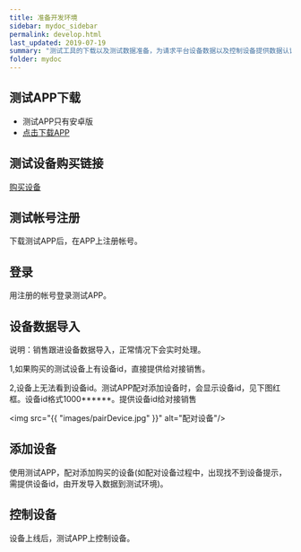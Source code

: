 ```yaml
---
title: 准备开发环境
sidebar: mydoc_sidebar
permalink: develop.html
last_updated: 2019-07-19
summary: "测试工具的下载以及测试数据准备，为请求平台设备数据以及控制设备提供数据认证基础"
folder: mydoc
---
```



## 测试APP下载
- 测试APP只有安卓版
- [点击下载APP](http://testapi.coolkit.cn:8081/apk/app-DEBUG.apk_3.5.5_legu_signed_zipalign.apk "点击下载APP")

## 测试设备购买链接
[购买设备](https://item.taobao.com/item.htm?spm=a1z10.1-c-s.w4001-18687042379.1.43af163fxntdCk&id=527345142232&scene=taobao_shop)

## 测试帐号注册
   下载测试APP后，在APP上注册帐号。

## 登录
   用注册的帐号登录测试APP。
   
## 设备数据导入   
   说明：销售跟进设备数据导入，正常情况下会实时处理。

   1,如果购买的测试设备上有设备id，直接提供给对接销售。

   2,设备上无法看到设备id。测试APP配对添加设备时，会显示设备id，见下图红框。设备id格式1000******。提供设备id给对接销售
   
   <img src="{{ "images/pairDevice.jpg" }}" alt="配对设备"/>

## 添加设备
   使用测试APP，配对添加购买的设备(如配对设备过程中，出现找不到设备提示，需提供设备id，由开发导入数据到测试环境)。

## 控制设备
   设备上线后，测试APP上控制设备。


